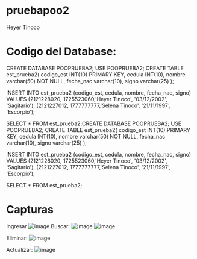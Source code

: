 # pruebapoo2
Heyer Tinoco
# Codigo del Database:
CREATE DATABASE POOPRUEBA2;
USE POOPRUEBA2;
CREATE TABLE est_prueba2(
	codigo_est INT(10) PRIMARY KEY,
    cedula INT(10),
    nombre varchar(50) NOT NULL,
    fecha_nac varchar(10),
    signo varchar(25)
);

INSERT INTO est_prueba2 (codigo_est, cedula, nombre, fecha_nac, signo)
VALUES
(2121228020, 1725523060,'Heyer Tinoco', '03/12/2002', 'Sagitario'),
(2121227012, 1777777777,'Selena Tinoco', '21/11/1997', 'Escorpio');

SELECT * FROM est_prueba2;CREATE DATABASE POOPRUEBA2;
USE POOPRUEBA2;
CREATE TABLE est_prueba2(
	codigo_est INT(10) PRIMARY KEY,
    cedula INT(10),
    nombre varchar(50) NOT NULL,
    fecha_nac varchar(10),
    signo varchar(25)
);

INSERT INTO est_prueba2 (codigo_est, cedula, nombre, fecha_nac, signo)
VALUES
(2121228020, 1725523060,'Heyer Tinoco', '03/12/2002', 'Sagitario'),
(2121227012, 1777777777,'Selena Tinoco', '21/11/1997', 'Escorpio');

SELECT * FROM est_prueba2;


# Capturas
Ingresar
![image](https://github.com/OrlandH/pruebapoo2/assets/117741739/a7a1ef1d-891f-4ae9-948c-238ba505ca75)
Buscar: 
![image](https://github.com/OrlandH/pruebapoo2/assets/117741739/b0a9a147-b766-4077-b525-23f4babf17e2)
![image](https://github.com/OrlandH/pruebapoo2/assets/117741739/37a99b8c-0515-43e4-918d-c494e64202ec)


Eliminar:
![image](https://github.com/OrlandH/pruebapoo2/assets/117741739/57277289-07f8-493b-987d-d0e57d4f676b)

Actualizar:
![image](https://github.com/OrlandH/pruebapoo2/assets/117741739/86045ce8-2fbb-4cc6-a84b-56af05934de9)


